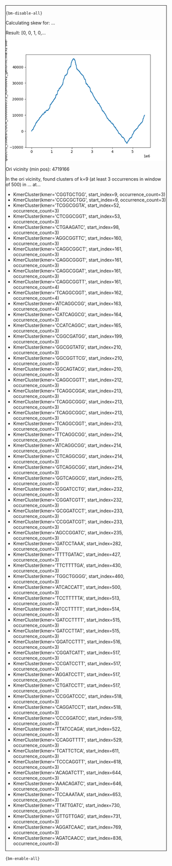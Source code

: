 <div style="border:1px solid black;">

`{bm-disable-all}`

Calculating skew for: ...

Result: [0, 0, 1, 0,...

![GC Skew Plot](skew_3b3ef8e0e7ef6297fdc10c525d5b0fbc.png)

Ori vicinity (min pos): 4719166

In the ori vicinity, found clusters of k=9 (at least 3 occurrences in window of 500) in ... at...
 * KmerCluster(kmer='CGGTGCTGG', start_index=9, occurrence_count=3)
 * KmerCluster(kmer='CCGCGCTGG', start_index=9, occurrence_count=3)
 * KmerCluster(kmer='TCGGCGGTA', start_index=52, occurrence_count=3)
 * KmerCluster(kmer='CTCGGCGGT', start_index=53, occurrence_count=3)
 * KmerCluster(kmer='CTGAAGATC', start_index=98, occurrence_count=3)
 * KmerCluster(kmer='AGGCGGTTC', start_index=160, occurrence_count=3)
 * KmerCluster(kmer='CAGGCGGCT', start_index=161, occurrence_count=3)
 * KmerCluster(kmer='CAGGCGGGT', start_index=161, occurrence_count=3)
 * KmerCluster(kmer='CAGGCGGAT', start_index=161, occurrence_count=3)
 * KmerCluster(kmer='CAGGCGGTT', start_index=161, occurrence_count=4)
 * KmerCluster(kmer='TCAGGCGGT', start_index=162, occurrence_count=4)
 * KmerCluster(kmer='ATCAGGCGG', start_index=163, occurrence_count=4)
 * KmerCluster(kmer='CATCAGGCG', start_index=164, occurrence_count=3)
 * KmerCluster(kmer='CCATCAGGC', start_index=165, occurrence_count=3)
 * KmerCluster(kmer='CGGCGATGG', start_index=199, occurrence_count=3)
 * KmerCluster(kmer='GGCGGTATG', start_index=210, occurrence_count=3)
 * KmerCluster(kmer='GGCGGTTCG', start_index=210, occurrence_count=3)
 * KmerCluster(kmer='GGCAGTACG', start_index=210, occurrence_count=3)
 * KmerCluster(kmer='CAGGCGGTT', start_index=212, occurrence_count=3)
 * KmerCluster(kmer='TCAGGCGGA', start_index=213, occurrence_count=3)
 * KmerCluster(kmer='TCAGGCGGG', start_index=213, occurrence_count=3)
 * KmerCluster(kmer='TCAGGCGGC', start_index=213, occurrence_count=3)
 * KmerCluster(kmer='TCAGGCGGT', start_index=213, occurrence_count=3)
 * KmerCluster(kmer='TTCAGGCGG', start_index=214, occurrence_count=3)
 * KmerCluster(kmer='ATCAGGCGG', start_index=214, occurrence_count=3)
 * KmerCluster(kmer='CTCAGGCGG', start_index=214, occurrence_count=3)
 * KmerCluster(kmer='GTCAGGCGG', start_index=214, occurrence_count=3)
 * KmerCluster(kmer='GGTCAGGCG', start_index=215, occurrence_count=3)
 * KmerCluster(kmer='CGGATCCTG', start_index=232, occurrence_count=3)
 * KmerCluster(kmer='CGGATCGTT', start_index=232, occurrence_count=3)
 * KmerCluster(kmer='GCGGATCCT', start_index=233, occurrence_count=3)
 * KmerCluster(kmer='CCGGATCGT', start_index=233, occurrence_count=3)
 * KmerCluster(kmer='AGCCGGATC', start_index=235, occurrence_count=3)
 * KmerCluster(kmer='GATCCTAAA', start_index=282, occurrence_count=3)
 * KmerCluster(kmer='TTTTGATAC', start_index=427, occurrence_count=3)
 * KmerCluster(kmer='TTCTTTTGA', start_index=430, occurrence_count=3)
 * KmerCluster(kmer='TGGCTGGGG', start_index=460, occurrence_count=3)
 * KmerCluster(kmer='ATCACCATT', start_index=500, occurrence_count=3)
 * KmerCluster(kmer='TCCTTTTTA', start_index=513, occurrence_count=3)
 * KmerCluster(kmer='ATCCTTTTT', start_index=514, occurrence_count=3)
 * KmerCluster(kmer='GATCCTTTT', start_index=515, occurrence_count=3)
 * KmerCluster(kmer='GATCCTTAT', start_index=515, occurrence_count=3)
 * KmerCluster(kmer='GGATCCTTT', start_index=516, occurrence_count=3)
 * KmerCluster(kmer='CGGATCATT', start_index=517, occurrence_count=3)
 * KmerCluster(kmer='CCGATCCTT', start_index=517, occurrence_count=3)
 * KmerCluster(kmer='AGGATCCTT', start_index=517, occurrence_count=3)
 * KmerCluster(kmer='CTGATCCTT', start_index=517, occurrence_count=3)
 * KmerCluster(kmer='CCGGATCCC', start_index=518, occurrence_count=3)
 * KmerCluster(kmer='CAGGATCCT', start_index=518, occurrence_count=3)
 * KmerCluster(kmer='CCCGGATCC', start_index=519, occurrence_count=3)
 * KmerCluster(kmer='TTATCCAGA', start_index=522, occurrence_count=3)
 * KmerCluster(kmer='CCAGGTTTT', start_index=529, occurrence_count=3)
 * KmerCluster(kmer='TCATTCTCA', start_index=611, occurrence_count=3)
 * KmerCluster(kmer='TCCCAGGTT', start_index=618, occurrence_count=3)
 * KmerCluster(kmer='ACAGATCTT', start_index=644, occurrence_count=3)
 * KmerCluster(kmer='AAACAGATC', start_index=646, occurrence_count=3)
 * KmerCluster(kmer='TCCAAATAA', start_index=653, occurrence_count=3)
 * KmerCluster(kmer='TTATTGATC', start_index=730, occurrence_count=3)
 * KmerCluster(kmer='GTTGTTGAG', start_index=731, occurrence_count=3)
 * KmerCluster(kmer='AGGATCAAC', start_index=769, occurrence_count=3)
 * KmerCluster(kmer='AGATCAACC', start_index=836, occurrence_count=3)
</div>

`{bm-enable-all}`

